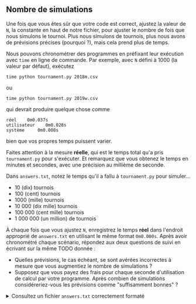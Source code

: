 Nombre de simulations
---------------------

Une fois que vous êtes sûr que votre code est correct, ajustez la valeur de `N`, la constante en haut de notre fichier, pour ajuster le nombre de fois que nous simulons le tournoi. Plus nous simulons de tournois, plus nous avons de prévisions précises (pourquoi ?), mais cela prend plus de temps.

Nous pouvons chronométrer des programmes en préfixant leur exécution avec `time` en ligne de commande. Par exemple, avec `N` défini à 1000 (la valeur par défaut), exécutez

    time python tournament.py 2018m.csv
    

ou

    time python tournament.py 2019w.csv
    

qui devrait produire quelque chose comme

    réel    0m0.037s
    utilisateur    0m0.028s
    système     0m0.008s
    

bien que vos propres temps puissent varier.

Faites attention à la mesure **réelle**, qui est le temps total qu'a pris `tournament.py` pour s'exécuter. Et remarquez que vous obtenez le temps en minutes et secondes, avec une précision au millième de seconde.

Dans `answers.txt`, notez le temps qu'il a fallu à `tournament.py` pour simuler...

*   10 (dix) tournois
*   100 (cent) tournois
*   1000 (mille) tournois
*   10 000 (dix mille) tournois
*   100 000 (cent mille) tournois
*   1 000 000 (un million) de tournois

À chaque fois que vous ajustez `N`, enregistrez le temps **réel** dans l'endroit approprié de `answers.txt` en utilisant le même format `0m0.000s`. Après avoir chronométré chaque scénario, répondez aux deux questions de suivi en écrivant sur la même TODO donnée :

*   Quelles prévisions, le cas échéant, se sont avérées incorrectes à mesure que vous augmentiez le nombre de simulations ?
*   Supposez que vous payez des frais pour chaque seconde d'utilisation de calcul par votre programme. Après combien de simulations considéreriez-vous les prévisions comme "suffisamment bonnes" ?

<details><summary>Consultez un fichier <code>answers.txt</code> correctement formaté</summary><div class="language-plaintext highlighter-rouge"><div class="highlight"><pre class="highlight"><code>Temps :

10 simulations : 0m0.028s
100 simulations : 0m0.030s
1000 simulations : 0m0.041s
10 000 simulations : 0m0.139s
100 000 simulations : 0m1.031s
1 000 000 simulations : 0m11.961s

Questions :

Quelles prévisions, le cas échéant, se sont avérées incorrectes à mesure que vous augmentiez le nombre de simulations ? :

Avec un petit nombre de simulations...

Supposez que vous payez des frais pour chaque seconde d'utilisation de calcul par votre programme. Après combien de simulations considéreriez-vous les prévisions comme "suffisamment bonnes" ? :

Il semble que les prévisions se soient stabilisées après environ...

</code></pre></div></div></details>